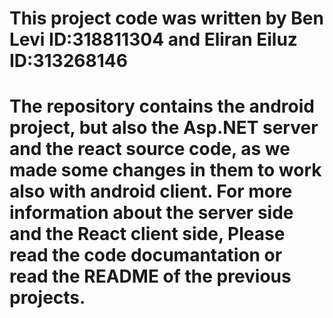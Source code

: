 # This project code was written by Ben Levi ID:318811304 and Eliran Eiluz ID:313268146
# The repository contains the android project, but also the Asp.NET server and the react source code, as we made some changes in them to work also with android client. For more information about the server side and the React client side, Please read the code documantation or read the README of the previous projects. 

